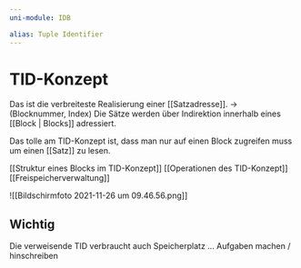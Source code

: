 ```yaml
---
uni-module: IDB

alias: Tuple Identifier
---
```


# TID-Konzept

Das ist die verbreiteste Realisierung einer [[Satzadresse]]. → (Blocknummer, Index)
Die Sätze werden über Indirektion innerhalb eines [[Block | Blocks]] adressiert.

Das tolle am TID-Konzept ist, dass man nur auf einen Block zugreifen muss um einen [[Satz]] zu lesen.

[[Struktur eines Blocks im TID-Konzept]]
[[Operationen des TID-Konzept]]
[[Freispeicherverwaltung]]

![[Bildschirmfoto 2021-11-26 um 09.46.56.png]]

## Wichtig

Die verweisende TID verbraucht auch Speicherplatz
...
Aufgaben machen / hinschreiben
